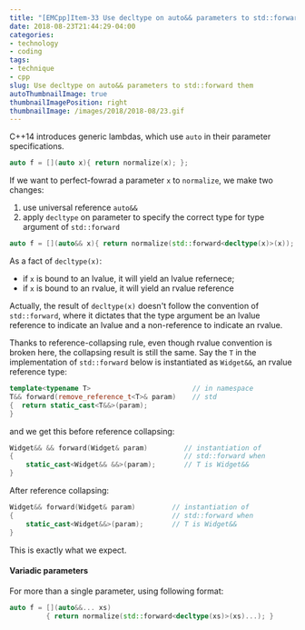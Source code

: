 ```yaml
---
title: "[EMCpp]Item-33 Use decltype on auto&& parameters to std::forward them"
date: 2018-08-23T21:44:29-04:00
categories:
- technology
- coding
tags:
- technique
- cpp
slug: Use decltype on auto&& parameters to std::forward them
autoThumbnailImage: true
thumbnailImagePosition: right
thumbnailImage: /images/2018/2018-08/23.gif
---
```


C++14 introduces generic lambdas, which use `auto` in their parameter specifications.
<!--more-->

```cpp
auto f = [](auto x){ return normalize(x); };
```

If we want to perfect-fowrad a parameter `x` to `normalize`, we make two changes:

1. use universal reference `auto&&`
2. apply `decltype` on parameter to specify the correct type for type argument of `std::forward`

```cpp
auto f = [](auto&& x){ return normalize(std::forward<decltype(x)>(x)); };
```

As a fact of `decltype(x)`:
* if `x` is bound to an lvalue, it will yield an lvalue refernece; 
* if `x` is bound to an rvalue, it will yield an rvalue reference 

Actually, the result of `decltype(x)` doesn't follow the convention of `std::forward`, where it dictates that the type argument be an lvalue reference to indicate an lvalue and a non-reference to indicate an rvalue.

Thanks to reference-collapsing rule, even though rvalue convention is broken here, the collapsing result is still the same. Say the `T` in the implementation of `std::forward` below is instantiated as `Widget&&`, an rvalue reference type:

```cpp
template<typename T>                         // in namespace
T&& forward(remove_reference_t<T>& param)    // std
{  return static_cast<T&&>(param);
}
```

and we get this before reference collapsing:

```cpp
Widget&& && forward(Widget& param)         // instantiation of
{                                          // std::forward when 
    static_cast<Widget&& &&>(param);       // T is Widget&& 
}
```

After reference collapsing:

```cpp
Widget&& forward(Widget& param)         // instantiation of
{                                       // std::forward when 
    static_cast<Widget&&>(param);       // T is Widget&& 
}
```

This is exactly what we expect.

#### Variadic parameters

For more than a single parameter, using following format:

```cpp
auto f = [](auto&&... xs)
         { return normalize(std::forward<decltype(xs)>(xs)...); }
```

